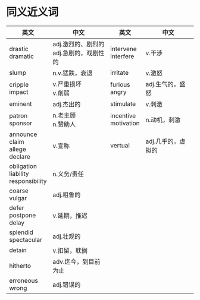 # 同义近义词


英文 | 中文|英文|中文
---|---|---|---|
drastic<br>dramatic|adj.激烈的、剧烈的<br>adj.急剧的，戏剧性的|intervene<br>interfere|v.干涉
slump|n.v.猛跌，衰退|irritate|v.激怒
cripple<br>impact|v.严重损坏<br>v.削弱|furious<br>angry|adj.生气的，盛怒
eminent|adj.杰出的|stimulate|v.刺激
patron<br>sponsor|n.老主顾<br>n.赞助人|incentive<br>motivation|n.动机，刺激
announce<br>claim<br>allege<br>declare|v.宣称|vertual|adj.几乎的，虚拟的
obligation<br>liability<br>responsibility|n.义务/责任
coarse<br>vulgar|adj.粗鲁的
defer<br>postpone<br>delay|v.延期，推迟
splendid<br>spectacular|adj.壮观的
detain|v.扣留，耽搁
hitherto|adv.迄今，到目前为止
erroneous<br>wrong|adj.错误的
